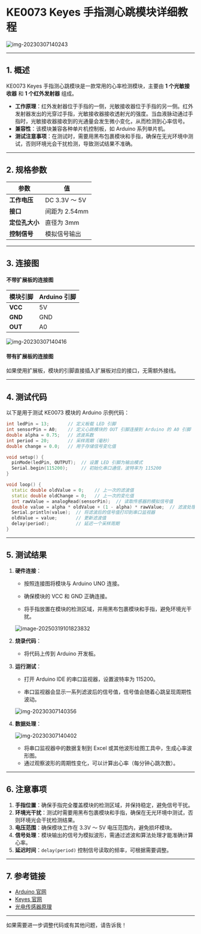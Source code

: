 # **KE0073 Keyes 手指测心跳模块详细教程**

![img-20230307140243](media/img-20230307140243.png)

---

## **1. 概述**

KE0073 Keyes 手指测心跳模块是一款常用的心率检测模块，主要由 **1 个光敏接收器** 和 **1 个红外发射器** 组成。  
- **工作原理**：红外发射器位于手指的一侧，光敏接收器位于手指的另一侧。红外发射器发出的光穿过手指，光敏接收器接收透射光的强度。当血液脉动通过手指时，光敏接收器接收到的光通量会发生微小变化，从而检测到心率信号。  
- **兼容性**：该模块兼容各种单片机控制板，如 Arduino 系列单片机。  
- **测试注意事项**：在测试时，需要用黑布包裹模块和手指，确保在无光环境中测试，否则环境光会干扰检测，导致测试结果不准确。

---

## **2. 规格参数**

| 参数            | 值                     |
|-----------------|------------------------|
| **工作电压**    | DC 3.3V ～ 5V          |
| **接口**        | 间距为 2.54mm          |
| **定位孔大小**  | 直径为 3mm             |
| **控制信号**    | 模拟信号输出           |

---

## **3. 连接图**

#### **不带扩展板的连接图**
| 模块引脚 | Arduino 引脚 |
|----------|--------------|
| **VCC**  | 5V           |
| **GND**  | GND          |
| **OUT**  | A0           |

![img-20230307140416](media/img-20230307140416.png)

#### **带有扩展板的连接图**

如果使用扩展板，模块的引脚直接插入扩展板对应的接口，无需额外接线。

---

## **4. 测试代码**

以下是用于测试 KE0073 模块的 Arduino 示例代码：

```cpp
int ledPin = 13;       // 定义板载 LED 引脚
int sensorPin = A0;    // 定义心跳模块的 OUT 引脚连接到 Arduino 的 A0 引脚
double alpha = 0.75;   // 滤波系数
int period = 20;       // 采样周期（毫秒）
double change = 0.0;   // 用于存储信号变化值

void setup() {
  pinMode(ledPin, OUTPUT);  // 设置 LED 引脚为输出模式
  Serial.begin(115200);     // 初始化串口通信，波特率为 115200
}

void loop() {
  static double oldValue = 0;    // 上一次的滤波值
  static double oldChange = 0;   // 上一次的变化值
  int rawValue = analogRead(sensorPin);  // 读取传感器的模拟信号值
  double value = alpha * oldValue + (1 - alpha) * rawValue;  // 滤波处理
  Serial.println(value);  // 将滤波后的信号值打印到串口监视器
  oldValue = value;       // 更新滤波值
  delay(period);          // 延迟一个采样周期
}
```

---

## **5. 测试结果**

1. **硬件连接**：
   - 按照连接图将模块与 Arduino UNO 连接。
   
   - 确保模块的 VCC 和 GND 正确连接。

   - 将手指放置在模块的检测区域，并用黑布包裹模块和手指，避免环境光干扰。
   
   	![image-20250319101823832](media/image-20250319101823832.png)
   
2. **烧录代码**：
   - 将代码上传到 Arduino 开发板。

3. **运行测试**：
   - 打开 Arduino IDE 的串口监视器，设置波特率为 115200。
   
   - 串口监视器会显示一系列滤波后的信号值，信号值会随着心跳呈现周期性波动。
   
   	![img-20230307140356](media/img-20230307140356.png)
   
4. **数据处理**：
   
   ![img-20230307140402](media/img-20230307140402.png)
   
   - 将串口监视器中的数据复制到 Excel 或其他波形绘图工具中，生成心率波形图。
   - 通过观察波形的周期性变化，可以计算出心率（每分钟心跳次数）。

---

## **6. 注意事项**

1. **手指位置**：确保手指完全覆盖模块的检测区域，并保持稳定，避免信号干扰。
2. **环境光干扰**：测试时需要用黑布包裹模块和手指，确保在无光环境中测试，否则环境光会干扰检测结果。
3. **电压范围**：确保模块工作在 3.3V ～ 5V 电压范围内，避免损坏模块。
4. **信号处理**：模块输出的信号为模拟波形，需通过滤波和算法处理才能准确计算心率。
5. **延迟时间**：`delay(period)` 控制信号读取的频率，可根据需要调整。

---

## **7. 参考链接**

- [Arduino 官网](https://www.arduino.cc/)
- [Keyes 官网](http://www.keyes-robot.com/)
- [光电传感器原理](https://en.wikipedia.org/wiki/Photoplethysmogram)

---

如果需要进一步调整代码或有其他问题，请告诉我！
